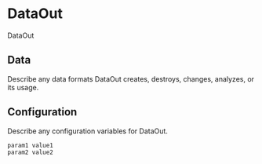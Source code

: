 # DataOut

DataOut

## Data

Describe any data formats DataOut creates, destroys, changes, analyzes, or its usage.




## Configuration

Describe any configuration variables for DataOut.

```
param1 value1
param2 value2
```
